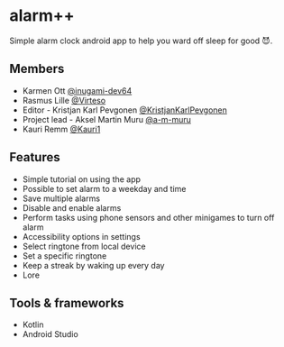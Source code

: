 # alarm++

Simple alarm clock android app to help you ward off sleep for good 😈.

## Members

- Karmen Ott [@inugami-dev64](https://github.com/inugami-dev64)
- Rasmus Lille [@Virteso](https://github.com/Virteso)
- Editor - Kristjan Karl Pevgonen [@KristjanKarlPevgonen](https://github.com/KristjanKarlPevgonen)
- Project lead - Aksel Martin Muru [@a-m-muru](https://github.com/a-m-muru)
- Kauri Remm [@Kauri1](https://github.com/Kauri1)

## Features

- Simple tutorial on using the app
- Possible to set alarm to a weekday and time
- Save multiple alarms
- Disable and enable alarms
- Perform tasks using phone sensors and other minigames to turn off alarm
- Accessibility options in settings
- Select ringtone from local device
- Set a specific ringtone
- Keep a streak by waking up every day
- Lore

## Tools & frameworks

- Kotlin
- Android Studio
